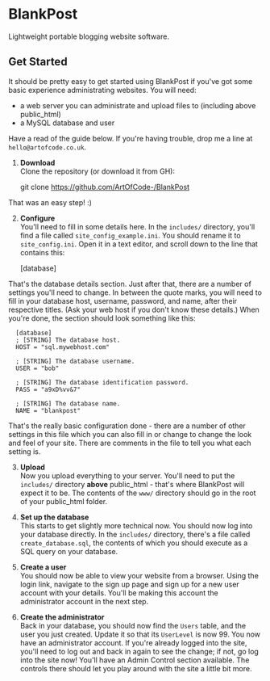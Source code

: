 # BlankPost
Lightweight portable blogging website software.

## Get Started
It should be pretty easy to get started using BlankPost if you've got some basic experience administrating websites.
You will need:

- a web server you can administrate and upload files to (including above public_html)
- a MySQL database and user

Have a read of the guide below. If you're having trouble, drop me a line at `hello@artofcode.co.uk`.

1. **Download**  
 Clone the repository (or download it from GH):

      git clone https://github.com/ArtOfCode-/BlankPost
    
 That was an easy step! :)

2. **Configure**  
 You'll need to fill in some details here. In the `includes/` directory, you'll find a file called `site_config_example.ini`.
 You should rename it to `site_config.ini`. Open it in a text editor, and scroll down to the line that contains this:

      [database]
    
 That's the database details section. Just after that, there are a number of settings you'll need to change. In between the
 quote marks, you will need to fill in your database host, username, password, and name, after their respective titles.
 (Ask your web host if you don't know these details.) When you're done, the section should look something like this:

      [database]
      ; [STRING] The database host.
      HOST = "sql.mywebhost.com"  
 
      ; [STRING] The database username.
      USER = "bob"

      ; [STRING] The database identification password.
      PASS = "a9xD%vv&7"
 
      ; [STRING] The database name.
      NAME = "blankpost"
    
 That's the really basic configuration done - there are a number of other settings in this file which you can also fill in
 or change to change the look and feel of your site. There are comments in the file to tell you what each setting is.

3. **Upload**  
Now you upload everything to your server. You'll need to put the `includes/` directory **above** public_html - that's 
where BlankPost will expect it to be. The contents of the `www/` directory should go in the root of your public_html
folder.

4. **Set up the database**  
This starts to get slightly more technical now. You should now log into your database directly. In the `includes/`
directory, there's a file called `create_database.sql`, the contents of which you should execute as a SQL query on your
database.

5. **Create a user**  
You should now be able to view your website from a browser. Using the login link, navigate to the sign up page and sign 
up for a new user account with your details. You'll be making this account the administrator account in the next step.

6. **Create the administrator**  
Back in your database, you should now find the `Users` table, and the user you just created. Update it so that its 
`UserLevel` is now 99. You now have an administrator account. If you're already logged into the site, you'll need to log 
out and back in again to see the change; if not, go log into the site now! You'll have an Admin Control section available.
The controls there should let you play around with the site a little bit more.
